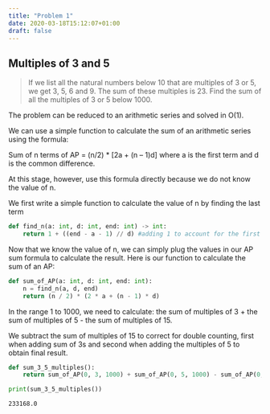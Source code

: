 ```yaml
---
title: "Problem 1"
date: 2020-03-18T15:12:07+01:00
draft: false
---
```


## Multiples of 3 and 5

> If we list all the natural numbers below 10 that are multiples of 3 or 5, we get 3, 5, 6 and 9.
> The sum of these multiples is 23.
> Find the sum of all the multiples of 3 or 5 below 1000.

The problem can be reduced to an arithmetic series and solved in O(1).

We can use a simple function to calculate the sum of an arithmetic series using the
formula:

Sum of n terms of AP = (n/2) \* [2a + (n – 1)d]
where a is the first term and d is the common difference.

At this stage, however, use this formula directly because we do not know the value of n.

We first write a simple function to calculate the value of n by finding the last term

```python
def find_n(a: int, d: int, end: int) -> int:
    return 1 + ((end - a - 1) // d) #adding 1 to account for the first term
```

Now that we know the value of n, we can simply plug the values in our AP sum formula to calculate the result.
Here is our function to calculate the sum of an AP:

```python
def sum_of_AP(a: int, d: int, end: int):
    n = find_n(a, d, end)
    return (n / 2) * (2 * a + (n - 1) * d)
```

In the range 1 to 1000, we need to calculate:
the sum of multiples of 3 + the sum of multiples of 5 - the sum of multiples of 15.

We subtract the sum of multiples of 15 to correct for double counting,
first when adding sum of 3s and second when adding the multiples of 5 to obtain final result.

```python
def sum_3_5_multiples():
    return sum_of_AP(0, 3, 1000) + sum_of_AP(0, 5, 1000) - sum_of_AP(0, 15, 1000)

print(sum_3_5_multiples())
```

    233168.0
